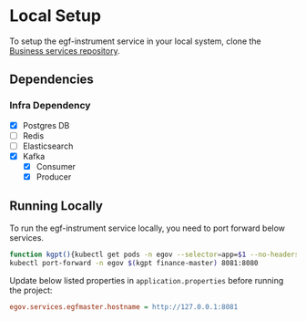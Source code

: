 # Local Setup

To setup the egf-instrument service in your local system, clone the [Business services repository](https://github.com/egovernments/business-services).

## Dependencies


### Infra Dependency

- [X] Postgres DB
- [ ] Redis
- [ ] Elasticsearch
- [X] Kafka
  - [X] Consumer
  - [X] Producer

## Running Locally

To run the egf-instrument service locally, you need to port forward below services.

```bash
function kgpt(){kubectl get pods -n egov --selector=app=$1 --no-headers=true | head -n1 | awk '{print $1}'}
kubectl port-forward -n egov $(kgpt finance-master) 8081:8080
``` 

Update below listed properties in `application.properties` before running the project:

```ini
egov.services.egfmaster.hostname = http://127.0.0.1:8081
```
